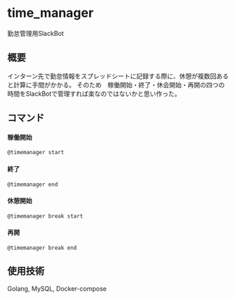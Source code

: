 # time_manager
勤怠管理用SlackBot

## 概要
インターン先で勤怠情報をスプレッドシートに記録する際に、休憩が複数回あると計算に手間がかかる。
そのため　稼働開始・終了・休会開始・再開の四つの時間をSlackBotで管理すれば楽なのではないかと思い作った。

## コマンド
#### 稼働開始
```
@timemanager start
```
#### 終了
```
@timemanager end
```
#### 休憩開始
```
@timemanager break start
```
#### 再開
```
@timemanager break end
```

## 使用技術
Golang, MySQL, Docker-compose
